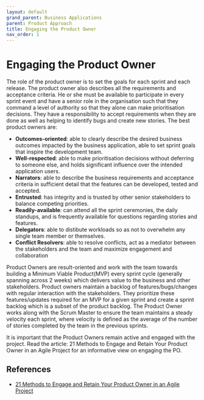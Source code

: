 ```yaml
---
layout: default
grand_parent: Business Applications
parent: Product Approach
title: Engaging the Product Owner
nav_order: 1
---
```


# Engaging the Product Owner

The role of the product owner is to set the goals for each sprint and each release. The product owner also describes all the requirements and acceptance criteria. He or she must be available to participate in every sprint event and have a senior role in the organisation such that they command a level of authority so that they alone can make prioritisation decisions. They have a responsibility to accept requirements when they are done as well as helping to identify bugs and create new stories.
The best product owners are:

* **Outcomes-oriented**: able to clearly describe the desired business outcomes impacted by the business application, able to set sprint goals that inspire the development team.
* **Well-respected**: able to make prioritisation decisions without deferring to someone else, and holds significant influence over the intended application users.
* **Narrators**: able to describe the business requirements and acceptance criteria in sufficient detail that the features can be developed, tested and accepted.
* **Entrusted**: has integrity and is trusted by other senior stakeholders to balance competing priorities.
* **Readily-available**: can attend all the sprint ceremonies, the daily standups, and is frequently available for questions regarding stories and features.
* **Delegators**: able to distibute workloads so as not to overwhelm any single team member or themselves.
* **Conflict Resolvers**: able to resolve conflicts, act as a mediator between the stakeholders and the team and maximize engagement and collaboration

Product Owners are result-oriented and work with the team towards building a Minimum Viable Product(MVP) every sprint cycle (generally spanning across 2 weeks) which delivers value to the business and other stakeholders. Product owners maintain a backlog of features/bugs/changes with regular interaction with the stakeholders. They prioritize these features/updates required for an MVP for a given sprint and create a sprint backlog which is a subset of the product backlog. The Product Owner works along with the Scrum Master to ensure the team maintains a steady velocity each sprint, where velocity is defined as the average of the number of stories completed by the team in the previous sprints.

It is important that the Product Owners remain active and engaged with the project. Read the article: 21 Methods to Engage and Retain Your Product Owner in an Agile Project for an informative view on engaging the PO.


## References

* [21 Methods to Engage and Retain Your Product Owner in an Agile Project](https://pmworldlibrary.net/wp-content/uploads/2013/01/PMWJ4-Nov2012-VANDERJACK-21-MethodsToEngageProductOwner-AdvisoryArticle.pdf)